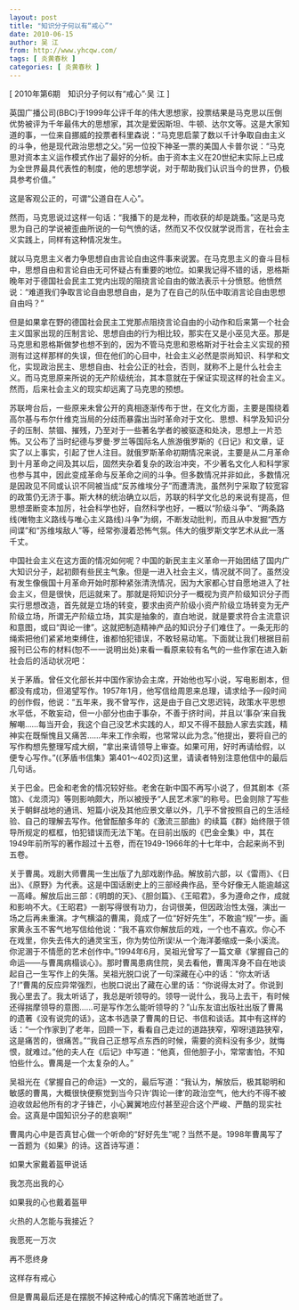 ```yaml
---
layout: post
title: "知识分子何以有“戒心”"
date: 2010-06-15
author: 吴 江
from: http://www.yhcqw.com/
tags: [ 炎黄春秋 ]
categories: [ 炎黄春秋 ]
---
```



[ 2010年第6期　知识分子何以有“戒心”·吴 江 ]


英国广播公司(BBC)于1999年公评千年的伟大思想家，投票结果是马克思以压倒优势被评为千年最伟大的思想家，其次是爱因斯坦、牛顿、达尔文等。这是大家知道的事，一位来自挪威的投票者科里森说：“马克思启蒙了数以千计争取自由主义的斗争，他是现代政治思想之父。”另一位投下神圣一票的美国人卡普尔说：“马克思对资本主义运作模式作出了最好的分析。由于资本主义在20世纪末实际上已成为全世界最具代表性的制度，他的思想学说，对于帮助我们认识当今的世界，仍极具参考价值。”

这是客观公正的，可谓“公道自在人心”。


然而，马克思说过这样一句话：“我播下的是龙种，而收获的却是跳蚤。”这是马克思为自己的学说被歪曲所说的一句气愤的话，然而又不仅仅就学说而言，在社会主义实践上，同样有这种情况发生。


就以马克思主义者力争思想自由言论自由这件事来说罢。在马克思主义的奋斗目标中，思想自由和言论自由无可怀疑占有重要的地位。如果我记得不错的话，恩格斯晚年对于德国社会民主工党内出现的阻挠言论自由的做法表示十分愤怒。他愤然说：“难道我们争取言论自由思想自由，是为了在自己的队伍中取消言论自由思想自由吗？”


但是如果拿在野的德国社会民主工党那点阻挠言论自由的小动作和后来第一个社会主义国家出现的压制言论、思想自由的行为相比较，那实在又是小巫见大巫。那是马克思和恩格斯做梦也想不到的，因为不管马克思和恩格斯对于社会主义实现的预测有过这样那样的失误，但在他们的心目中，社会主义必然是崇尚知识、科学和文化，实现政治民主、思想自由、社会公正的社会，否则，就称不上是什么社会主义。而马克思原来所说的无产阶级统治，其本意就在于保证实现这样的社会主义。然而，后来社会主义的现实却远离了马克思的预想。


苏联垮台后，一些原来未曾公开的真相逐渐传布于世，在文化方面，主要是围绕着高尔基与布尔什维克当局的分歧而暴露出当时革命对于文化、思想、科学及知识分子的压制、禁锢、摧残，乃至对于一些著名学者的被驱逐和处决，思想上一片恐怖。又公布了当时纪德与罗曼·罗兰等国际名人旅游俄罗斯的《日记》和文章，证实了以上事实，引起了世人注目。就俄罗斯革命初期情况来说，主要是从二月革命到十月革命之间及其以后，固然夹杂着复杂的政治冲突，不少著名文化人和科学家也参与其中，因此变成革命与反革命之间的斗争。但多数情况并非如此，多数情况是因政见不同或认识不同被当成“反苏维埃分子”而遭清洗，虽然列宁采取了较宽容的政策仍无济于事。斯大林的统治确立以后，苏联的科学文化总的来说有提高，但思想垄断变本加厉，社会科学也好，自然科学也好，一概以“阶级斗争”、“两条路线(唯物主义路线与唯心主义路线)斗争”为纲，不断发动批判，而且从中发掘“西方间谍”和“苏维埃敌人”等，经常弥漫着恐怖气氛。伟大的俄罗斯文学艺术从此一落千丈。


中国社会主义在这方面的情况如何呢？中国的新民主主义革命一开始团结了国内广大知识分子，起初颇有些民主气象。但是一进入社会主义，情况就不同了。虽然没有发生像俄国十月革命开始时那种紧张清洗情况，因为大家都心甘自愿地进入了社会主义，但是很快，厄运就来了。那就是将知识分子一概视为资产阶级知识分子而实行思想改造，首先就是立场的转变，要求由资产阶级小资产阶级立场转变为无产阶级立场，所谓无产阶级立场，其实是抽象的，直白地说，就是要求符合主流意识和意图，或曰“舆论一律”。这就把制造精神产品的知识分子们难住了。一条无形的绳索把他们紧紧地束缚住，谁都怕犯错误，不敢轻易动笔。下面就让我们根据目前报刊已公布的材料(恕不一一说明出处)来看一看原来较有名气的一些作家在进入新社会后的活动状况吧：


关于茅盾。曾任文化部长并中国作家协会主席，开始他也写小说，写电影剧本，但都没有成功，但渴望写作。1957年1月，他写信给周恩来总理，请求给予一段时间的创作假，他说：“五年来，我不曾写作，这是由于自己文思迟钝，政策水平思想水平低，不敢妄动，但一小部分也由于事杂，不善于挤时间，并且以‘事杂’来自我解嘲……每当开会，我这个自己没艺术实践的人，却又不得不鼓励人家去实践，精神实在既惭愧且又痛苦……年来工作余暇，也常常以此为念。”他提出，要将自己的写作构想先整理写成大纲，“拿出来请领导上审查。如果可用，好时再请给假，以便专心写作。”(《茅盾书信集》第401～402页)这里，请读者特别注意他信中的最后几句话。


关于巴金。巴金和老舍的情况较好些。老舍在新中国不再写小说了，但其剧本《茶馆》、《龙须沟》等则影响颇大，所以被授予“人民艺术家”的称号。巴金则除了写些关于朝鲜战地的通讯、短篇小说及其他应景文章以外，几乎不曾按照自己的生活经验、自己的理解去写作。他曾酝酿多年的《激流三部曲》的续篇《群》始终限于领导所规定的框框，怕犯错误而无法下笔。在目前出版的《巴金全集》中，其在1949年前所写的著作超过十五卷，而在1949-1966年的十七年中，合起来尚不到五卷。


关于曹禺。戏剧大师曹禺一生出版了九部戏剧作品。解放前六部，以《雷雨》、《日出》、《原野》为代表。这是中国话剧史上的三部经典作品，至今好像无人能逾越这一高峰。解放后出三部：《明朗的天》、《胆剑篇》、《王昭君》，多为遵命之作，成就和影响不大。《王昭君》一剧写得很有功力，台词很美，但因政治性太强，演出一场之后再未重演。才气横溢的曹禺，竟成了一位“好好先生”，不敢逾“规”一步。画家黄永玉不客气地写信给他说：“我不喜欢你解放后的戏，一个也不喜欢。你心不在戏里，你失去伟大的通灵宝玉，你为势位所误!从一个海洋萎缩成一条小溪流。你泥溷于不情愿的艺术创作中。”1994年6月，吴祖光曾写了一篇文章《掌握自己的命运——与曹禺病榻谈心》。那时曹禺患病住院，吴去看他，曹禺浑身不自在地谈起自己一生写作上的失落。吴祖光脱口说了一句深藏在心中的话：“你太听话了!”曹禺的反应异常强烈，也脱口说出了藏在心里的话：“你说得太对了。你说到我心里去了。我太听话了，我总是听领导的。领导一说什么，我马上去干，有时候还得揣摩领导的意图……可是写作怎么能听领导的？”山东友谊出版社出版了曹禺的遗著《没有说完的话》，这本书选录了曹禺的日记、书信和谈话。其中有这样的话：“一个作家到了老年，回顾一下，看看自己走过的道路狭窄，窄呀!道路狭窄，这是痛苦的，很痛苦。”“我自己正想写点东西的时候，需要的资料没有多少，就悔恨，就难过。”他的夫人在《后记》中写道：“他真，但他胆子小，常常害怕，不知怕些什么。曹禺是一个太复杂的人。”


吴祖光在《掌握自己的命运》一文的，最后写道：“我认为，解放后，极其聪明和敏感的曹禺，大概很快便察觉到当今只许‘舆论一律’的政治空气，他大约不得不被迫收敛起他所有的才子锋芒，小心翼翼地应付甚至迎合这个严峻、严酷的现实社会。这真是中国知识分子的悲哀啊!”

曹禺内心中是否真甘心做一个听命的“好好先生”呢？当然不是。1998年曹禺写了一首题为《如果》的诗。这首诗写道：

如果大家戴着盔甲说话

我怎亮出我的心

如果我的心也戴着盔甲

火热的人怎能与我接近？

我愿死一万次

再不愿终身

这样存有戒心

但是曹禺最后还是在摆脱不掉这种戒心的情况下痛苦地逝世了。


